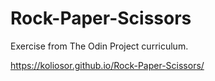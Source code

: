 # Rock-Paper-Scissors

Exercise from The Odin Project curriculum.

https://koliosor.github.io/Rock-Paper-Scissors/
